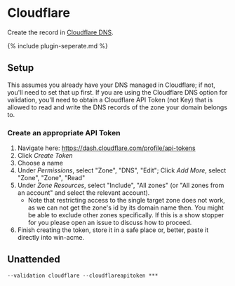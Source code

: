 ---
---
# Cloudflare 
Create the record in [Cloudflare DNS](https://www.cloudflare.com/dns/).

{% include plugin-seperate.md %}

## Setup
This assumes you already have your DNS managed in Cloudflare; if not, you'll need to set that up first. If you are 
using the Cloudflare DNS option for validation, you'll need to obtain a Cloudflare API Token (not Key) that is allowed
to read and write the DNS records of the zone your domain belongs to.

### Create an appropriate API Token
1. Navigate here: https://dash.cloudflare.com/profile/api-tokens
2. Click *Create Token*
3. Choose a name
4. Under *Permissions*, select "Zone", "DNS", "Edit"; Click *Add More*, select "Zone", "Zone", "Read"
5. Under *Zone Resources*, select "Include", "All zones" (or "All zones from an account" and select the relevant account).
    * Note that restricting access to the single target zone does not work, as we can not get the zone's id by its domain name then. You might be able to exclude other zones specifically. If this is a show stopper for you please open an issue to discuss how to proceed.
6. Finish creating the token, store it in a safe place or, better, paste it directly into win-acme.

## Unattended 
`--validation cloudflare --cloudflareapitoken ***`

